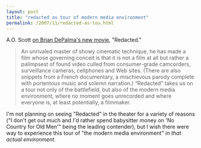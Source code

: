 ```yaml
---
layout: post
title: "redacted as tour of modern media environment"
permalink: /2007/11/redacted-as-tou.html
---
```


<p>A.O. Scott <a href="http://movies.nytimes.com/2007/11/16/movies/16reda.html?8dpc">on Brian DePalma's new movie</a>, &quot;Redacted.&quot;</p>

<blockquote cite="http://movies.nytimes.com/2007/11/16/movies/16reda.html?8dpc"><p>An unrivaled master of showy cinematic technique, he has made a film whose governing conceit is that it is not a film at all but rather a palimpsest of found video culled from consumer-grade camcorders, surveillance cameras, cellphones and Web sites. (There are also snippets from a French documentary, a mischievous parody complete with portentous music and solemn narration.) “Redacted” takes us on a tour not only of the battlefield, but also of the modern media environment, where no moment goes unrecorded and where everyone is, at least potentially, a filmmaker.</p></blockquote>

<p>I'm not planning on seeing &quot;Redacted&quot; in the theater for a variety of reasons (&quot;I don't get out much and I'd rather spend babysitter money on 'No Country for Old Men'&quot; being the leading contender), but I wish there were&nbsp; way to experience this tour of &quot;the modern media environment&quot; <em>in that actual environment.</em></p>



